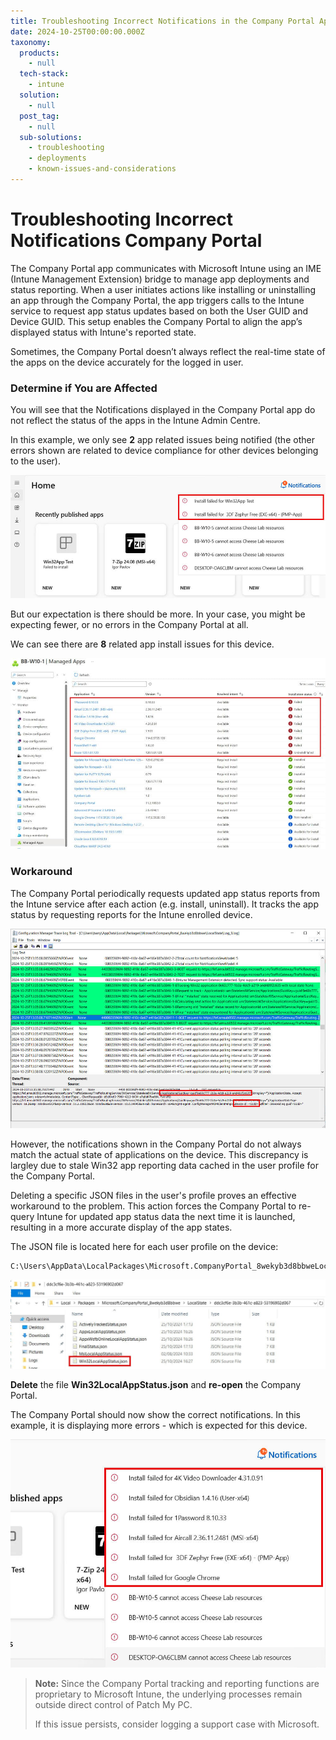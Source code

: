 ```yaml
---
title: Troubleshooting Incorrect Notifications in the Company Portal App
date: 2024-10-25T00:00:00.000Z
taxonomy:
  products:
    - null
  tech-stack:
    - intune
  solution:
    - null
  post_tag:
    - null
  sub-solutions:
    - troubleshooting
    - deployments
    - known-issues-and-considerations
---
```


# Troubleshooting Incorrect Notifications Company Portal

The Company Portal app communicates with Microsoft Intune using an IME (Intune Management Extension) bridge to manage app deployments and status reporting. When a user initiates actions like installing or uninstalling an app through the Company Portal, the app triggers calls to the Intune service to request app status updates based on both the User GUID and Device GUID. This setup enables the Company Portal to align the app’s displayed status with Intune's reported state.

Sometimes, the Company Portal doesn’t always reflect the real-time state of the apps on the device accurately for the logged in user.

### Determine if You are Affected

You will see that the Notifications displayed in the Company Portal app do not reflect the status of the apps in the Intune Admin Centre.

In this example, we only see **2** app related issues being notified (the other errors shown are related to device compliance for other devices belonging to the user).

![](../../_images/company_portal_notifications_1.jpg)

But our expectation is there should be more. In your case, you might be expecting fewer, or no errors in the Company Portal at all.

We can see there are **8** related app install issues for this device.

![](../../_images/company_portal_notifications_2.jpg)

### Workaround

The Company Portal periodically requests updated app status reports from the Intune service after each action (e.g. install, uninstall). It tracks the app status by requesting reports for the Intune enrolled device.&#x20;

![](../../_images/company_portal_notifications_5.jpg)

However, the notifications shown in the Company Portal do not always match the actual state of applications on the device. This discrepancy is largley due to stale Win32 app reporting data cached in the user profile for the Company Portal.

Deleting a specific JSON files in the user's profile proves an effective workaround to the problem. This action forces the Company Portal to re-query Intune for updated app status data the next time it is launched, resulting in a more accurate display of the app states.

The JSON file is located here for each user profile on the device:

```
C:\Users\AppData\LocalPackages\Microsoft.CompanyPortal_8wekyb3d8bbweLocalState<>
```

![](../../_images/company_portal_notifications_3.jpg)

**Delete** the file **Win32LocalAppStatus.json** and **re-open** the Company Portal.

The Company Portal should now show the correct notifications. In this example, it is displaying more errors - which is expected for this device.

![](../../_images/company_portal_notifications_4.jpg)

> **Note:** Since the Company Portal tracking and reporting functions are proprietary to Microsoft Intune, the underlying processes remain outside direct control of Patch My PC.
>
> If this issue persists, consider logging a support case with Microsoft.
